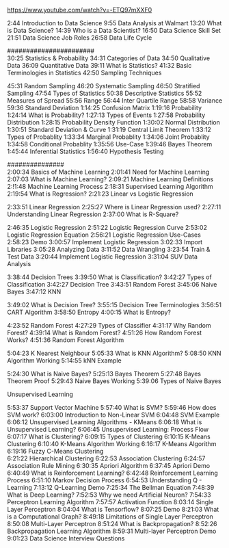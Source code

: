 
https://www.youtube.com/watch?v=-ETQ97mXXF0


2:44 Introduction to Data Science
9:55 Data Analysis at Walmart
13:20 What is Data Science?
14:39 Who is a Data Scientist?
16:50 Data Science Skill Set
21:51 Data Science Job Roles
26:58 Data Life Cycle

#######################  
30:25 Statistics & Probability
34:31 Categories of Data
34:50 Qualitative Data
36:09 Quantitative Data
39:11 What is Statistics?
41:32 Basic Terminologies in Statistics
42:50 Sampling Techniques

   45:31 Random Sampling
   46:20 Systematic Sampling
   46:50 Stratified Sampling
47:54 Types of Statistics
50:38 Descriptive Statistics
55:52 Measures of Spread
   55:56 Range 
   56:44 Inter Quartile Range
   58:58 Variance
   59:36 Standard Deviation
1:14:25 Confusion Matrix
1:19:16 Probability
1:24:14 What is Probability?
1:27:13 Types of Events
1:27:58 Probability Distribution
1:28:15 Probability Density Function
1:30:02 Normal Distribution
1:30:51 Standard Deviation & Curve
1:31:19 Central Limit Theorem
1:33:12 Types of Probablity
   1:33:34 Marginal Probablity 
   1:34:06 Joint Probablity 
   1:34:58 Conditional Probablity 
1:35:56 Use-Case
1:39:46 Bayes Theorem
1:45:44 Inferential Statistics
1:56:40 Hypothesis Testing


###############  
2:00:34 Basics of Machine Learning
2:01:41 Need for Machine Learning 
2:07:03 What is Machine Learning?
2:09:21 Machine Learning Definitions
2:!1:48 Machine Learning Process
2:18:31 Supervised Learning Algorithm
2:19:54 What is Regression?
2:21:23 Linear vs Logistic Regression



2:33:51 Linear Regression
2:25:27 Where is Linear Regression used?
2:27:11 Understanding Linear Regression
2:37:00 What is R-Square?



2:46:35 Logistic Regression
2:51:22 Logistic Regression Curve
2:53:02 Logistic Regression Equation
2:56:21 Logistic Regression Use-Cases
2:58:23 Demo
3:00:57 Implement Logistic Regression
   3:02:33 Import Libraries
   3:05:28 Analyzing Data
   3:11:52 Data Wrangling
   3:23:54 Train & Test Data
   3:20:44 Implement Logistic Regression
3:31:04 SUV Data Analysis


3:38:44 Decision Trees
3:39:50 What is Classification?
3:42:27 Types of Classification
   3:42:27 Decision Tree
   3:43:51 Random Forest
   3:45:06 Naive Bayes
   3:47:12 KNN


3:49:02 What is Decision Tree?
3:55:15 Decision Tree Terminologies
3:56:51 CART Algorithm
3:58:50 Entropy
4:00:15 What is Entropy?


4:23:52 Random Forest
4:27:29 Types of Classifier
4:31:17 Why Random Forest?
4:39:14 What is Random Forest?
4:51:26 How Random Forest Works?
4:51:36 Random Forest Algorithm



5:04:23 K Nearest Neighbour
5:05:33 What is KNN Algorithm?
5:08:50 KNN Algorithm Working
5:14:55 kNN Example


5:24:30 What is Naive Bayes?
5:25:13 Bayes Theorem
5:27:48 Bayes Theorem  Proof
5:29:43 Naive Bayes Working
5:39:06 Types of Naive Bayes


Unsupervised Learning


5:53:37 Support Vector Machine
5:57:40 What is SVM?
5:59:46 How does SVM work?
6:03:00 Introduction to Non-Linear SVM
6:04:48 SVM Example
6:06:12 Unsupervised Learning Algorithms - KMeans
6:06:18 What is Unsupervised Learning?
6:06:45 Unsupervised Learning: Process Flow
6:07:17 What is Clustering?
6:09:15 Types of Clustering
6:10:15 K-Means Clustering
6:10:40 K-Means Algorithm Working
6:16:17 K-Means Algorithm
6:19:16 Fuzzy C-Means Clustering  
6:21:22 Hierarchical Clustering
6:22:53 Association Clustering
6:24:57 Association Rule Mining
6:30:35 Apriori Algorithm
6:37:45 Apriori Demo
6:40:49 What is Reinforcement Learning?
6:42:48 Reinforcement Learning Process
6:51:10 Markov Decision Process
6:54:53 Understanding Q - Learning
7:13:12 Q-Learning Demo
7:25:34 The Bellman Equation
7:48:39 What is Deep Learning?
7:52:53 Why we need Artificial Neuron?
7:54:33 Perceptron Learning Algorithm
7:57:57 Activation Function
8:03:14 Single Layer Perceptron
8:04:04 What is Tensorflow?
8:07:25 Demo
8:21:03 What is a Computational Graph?
8:49:18 Limitations of Single Layer Perceptron
8:50:08 Multi-Layer Perceptron
8:51:24 What is Backpropagation?
8:52:26 Backpropagation Learning Algorithm
8:59:31 Multi-layer Perceptron Demo
9:01:23 Data Science Interview Questions